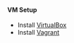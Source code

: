#### VM Setup
- Install [VirtualBox](https://www.virtualbox.org/wiki/Downloads) 
- Install [Vagrant](https://developer.hashicorp.com/vagrant/install?product_intent=vagrant) 